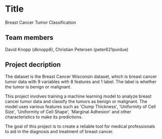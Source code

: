 # Title
Breast Cancer Tumor Classification
## Team members
David Knopp (dknopp8), Christian Petersen (peter621purdue)
## Project decription
The dataset is the Breast Cancer Wisconsin dataset, which is breast cancer tumor data with 9 variables with 8 features and 1 label. The label is whether the tumor is benign or malignant.

This project involves training a machine learning model to analyze breast cancer tumor data and classify the tumors as benign or malignant. The model uses various features such as 'Clump Thickness', 'Uniformity of Cell Size', 'Uniformity of Cell Shape', 'Marginal Adhesion' and other characteristics to make its predictions.

The goal of this project is to create a reliable tool for medical professionals to aid in the diagnosis and treatment of breast cancer.
